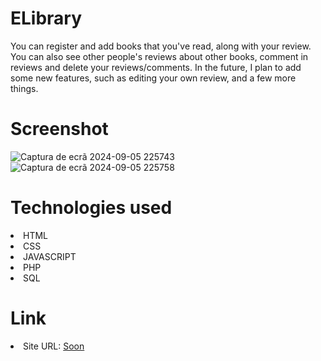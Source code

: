 # ELibrary
You can register and add books that you've read, along with your review. You can also see other people's reviews about other books, comment in reviews and delete your reviews/comments. In the future, I plan to add some new features, such as editing your own review, and a few more things.

# Screenshot
![Captura de ecrã 2024-09-05 225743](https://github.com/user-attachments/assets/e7991e0d-b8de-482c-94b2-130e9a5122b1)
![Captura de ecrã 2024-09-05 225758](https://github.com/user-attachments/assets/6b215fe3-2654-4a3d-81f1-86504e41f1e7)

# Technologies used
<li>HTML</li>
<li>CSS</li>
<li>JAVASCRIPT</li>
<li>PHP</li>
<li>SQL</li>

# Link 
<li>Site URL: <a href="#">Soon</a></li>
